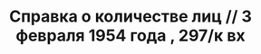 ---
title: Справка о количестве лиц // 3 февраля 1954 года , 297/к вх
description: РГАСПИ, ф.17, оп.171, дело 409, лист 2
images:
- /disk/pictures/v01/17-171-409-002.jpg
- /disk/pictures/v01/17-171-409-003.jpg
- /disk/pictures/v01/17-171-409-004.jpg
---